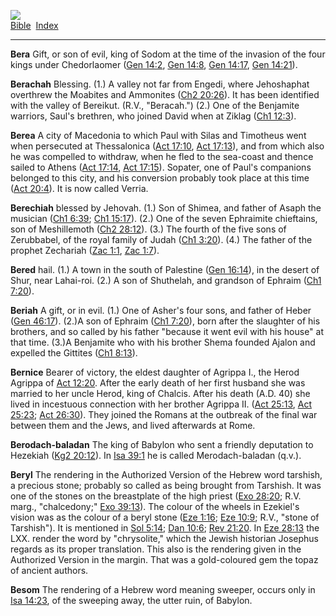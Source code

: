 [![](../../cdshop/ithlogo.png)](../../index)  
[Bible](../index)  [Index](index) 

------------------------------------------------------------------------

<span id="000">**Bera**</span> Gift, or son of evil, king of Sodom at
the time of the invasion of the four kings under Chedorlaomer ([Gen
14:2](../kjv/gen014.htm#002), [Gen 14:8](../kjv/gen014.htm#008), [Gen
14:17](../kjv/gen014.htm#017), [Gen 14:21](../kjv/gen014.htm#021)).

<span id="001">**Berachah**</span> Blessing. (1.) A valley not far from
Engedi, where Jehoshaphat overthrew the Moabites and Ammonites ([Ch2
20:26](../kjv/ch2020.htm#026)). It has been identified with the valley
of Bereikut. (R.V., "Beracah.") (2.) One of the Benjamite warriors,
Saul's brethren, who joined David when at Ziklag ([Ch1
12:3](../kjv/ch1012.htm#003)).

<span id="002">**Berea**</span> A city of Macedonia to which Paul with
Silas and Timotheus went when persecuted at Thessalonica ([Act
17:10](../kjv/act017.htm#010), [Act 17:13](../kjv/act017.htm#013)), and
from which also he was compelled to withdraw, when he fled to the
sea-coast and thence sailed to Athens ([Act
17:14](../kjv/act017.htm#014), [Act 17:15](../kjv/act017.htm#015)).
Sopater, one of Paul's companions belonged to this city, and his
conversion probably took place at this time ([Act
20:4](../kjv/act020.htm#004)). It is now called Verria.

<span id="003">**Berechiah**</span> blessed by Jehovah. (1.) Son of
Shimea, and father of Asaph the musician ([Ch1
6:39](../kjv/ch1006.htm#039); [Ch1 15:17](../kjv/ch1015.htm#017)). (2.)
One of the seven Ephraimite chieftains, son of Meshillemoth ([Ch2
28:12](../kjv/ch2028.htm#012)). (3.) The fourth of the five sons of
Zerubbabel, of the royal family of Judah ([Ch1
3:20](../kjv/ch1003.htm#020)). (4.) The father of the prophet Zechariah
([Zac 1:1](../kjv/zac001.htm#001), [Zac 1:7](../kjv/zac001.htm#007)).

<span id="004">**Bered**</span> hail. (1.) A town in the south of
Palestine ([Gen 16:14](../kjv/gen016.htm#014)), in the desert of Shur,
near Lahai-roi. (2.) A son of Shuthelah, and grandson of Ephraim ([Ch1
7:20](../kjv/ch1007.htm#020)).

<span id="005">**Beriah**</span> A gift, or in evil. (1.) One of Asher's
four sons, and father of Heber ([Gen 46:17](../kjv/gen046.htm#017)).
(2.)A son of Ephraim ([Ch1 7:20](../kjv/ch1007.htm#020)), born after the
slaughter of his brothers, and so called by his father "because it went
evil with his house" at that time. (3.)A Benjamite who with his brother
Shema founded Ajalon and expelled the Gittites ([Ch1
8:13](../kjv/ch1008.htm#013)).

<span id="006">**Bernice**</span> Bearer of victory, the eldest daughter
of Agrippa I., the Herod Agrippa of [Act 12:20](../kjv/act012.htm#020).
After the early death of her first husband she was married to her uncle
Herod, king of Chalcis. After his death (A.D. 40) she lived in
incestuous connection with her brother Agrippa II. ([Act
25:13](../kjv/act025.htm#013), [Act 25:23](../kjv/act025.htm#023); [Act
26:30](../kjv/act026.htm#030)). They joined the Romans at the outbreak
of the final war between them and the Jews, and lived afterwards at
Rome.

<span id="007">**Berodach-baladan**</span> The king of Babylon who sent
a friendly deputation to Hezekiah ([Kg2 20:12](../kjv/kg2020.htm#012)).
In [Isa 39:1](../kjv/isa039.htm#001) he is called Merodach-baladan
(q.v.).

<span id="008">**Beryl**</span> The rendering in the Authorized Version
of the Hebrew word tarshish, a precious stone; probably so called as
being brought from Tarshish. It was one of the stones on the breastplate
of the high priest ([Exo 28:20](../kjv/exo028.htm#020); R.V. marg.,
"chalcedony;" [Exo 39:13](../kjv/exo039.htm#013)). The colour of the
wheels in Ezekiel's vision was as the colour of a beryl stone ([Eze
1:16](../kjv/eze001.htm#016); [Eze 10:9](../kjv/eze010.htm#009); R.V.,
"stone of Tarshish"). It is mentioned in [Sol
5:14](../kjv/sol005.htm#014); [Dan 10:6](../kjv/dan010.htm#006); [Rev
21:20](../kjv/rev021.htm#020). In [Eze 28:13](../kjv/eze028.htm#013) the
LXX. render the word by "chrysolite," which the Jewish historian
Josephus regards as its proper translation. This also is the rendering
given in the Authorized Version in the margin. That was a gold-coloured
gem the topaz of ancient authors.

<span id="009">**Besom**</span> The rendering of a Hebrew word meaning
sweeper, occurs only in [Isa 14:23](../kjv/isa014.htm#023), of the
sweeping away, the utter ruin, of Babylon.
